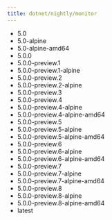 ```yaml
---
title: dotnet/nightly/monitor
---
```

- 5.0
- 5.0-alpine
- 5.0-alpine-amd64
- 5.0.0
- 5.0.0-preview.1
- 5.0.0-preview.1-alpine
- 5.0.0-preview.2
- 5.0.0-preview.2-alpine
- 5.0.0-preview.3
- 5.0.0-preview.4
- 5.0.0-preview.4-alpine
- 5.0.0-preview.4-alpine-amd64
- 5.0.0-preview.5
- 5.0.0-preview.5-alpine
- 5.0.0-preview.5-alpine-amd64
- 5.0.0-preview.6
- 5.0.0-preview.6-alpine
- 5.0.0-preview.6-alpine-amd64
- 5.0.0-preview.7
- 5.0.0-preview.7-alpine
- 5.0.0-preview.7-alpine-amd64
- 5.0.0-preview.8
- 5.0.0-preview.8-alpine
- 5.0.0-preview.8-alpine-amd64
- latest
